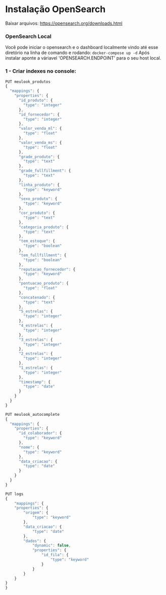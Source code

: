 # Instalação OpenSearch

Baixar arquivos: https://opensearch.org/downloads.html

### OpenSearch Local

Você pode iniciar o opensearch e o dashboard localmente vindo até esse diretório na linha de comando e rodando:
`docker-compose up -d`
Após instalar aponte a váriavel 'OPENSEARCH.ENDPOINT' para o seu host local.

### 1 - Criar indexes no console:

```js
PUT meulook_produtos
{
  "mappings": {
    "properties": {
      "id_produto": {
        "type": "integer"
      },
      "id_fornecedor": {
        "type": "integer"
      },
      "valor_venda_ml": {
        "type": "float"
      },
      "valor_venda_ms": {
        "type": "float"
      },
      "grade_produto": {
        "type": "text"
      },
      "grade_fullfillment": {
        "type": "text"
      },
      "linha_produto": {
        "type": "keyword"
      },
      "sexo_produto": {
        "type": "keyword"
      },
      "cor_produto": {
        "type": "text"
      },
      "categoria_produto": {
        "type": "text"
      },
      "tem_estoque": {
        "type": "boolean"
      },
      "tem_fullfillment": {
        "type": "boolean"
      },
      "reputacao_fornecedor": {
        "type": "keyword"
      },
      "pontuacao_produto": {
        "type": "float"
      },
      "concatenado": {
        "type": "text"
      },
      "5_estrelas": {
        "type": "integer"
      },
      "4_estrelas": {
        "type": "integer"
      },
      "3_estrelas": {
        "type": "integer"
      },
      "2_estrelas": {
        "type": "integer"
      },
      "1_estrelas": {
        "type": "integer"
      },
      "timestamp": {
        "type": "date"
      }
    }
  }
}

PUT meulook_autocomplete
{
  "mappings": {
    "properties": {
      "id_colaborador": {
        "type": "keyword"
      },
      "nome": {
        "type": "keyword"
      },
      "data_criacao": {
        "type": "date"
      }
    }
  }
}

PUT logs
{
    "mappings": {
    "properties": {
        "origem": {
            "type": "keyword"
        },
        "data_criacao": {
            "type": "date"
        },
        "dados": {
            "dynamic": false,
            "properties": {
                "id_fila": {
                    "type": "keyword"
                }
            }
        }
    }
}
}
```
